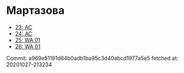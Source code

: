 # Мартазова
- [23: AC](23.md)
- [24: AC](24.md)
- [25: WA 01](25.md)
- [26: WA 01](26.md)

Commit: a969e51191d84b0adb1ba95c3d40abcd1977a5e5
 fetched at: 20201027-213234
